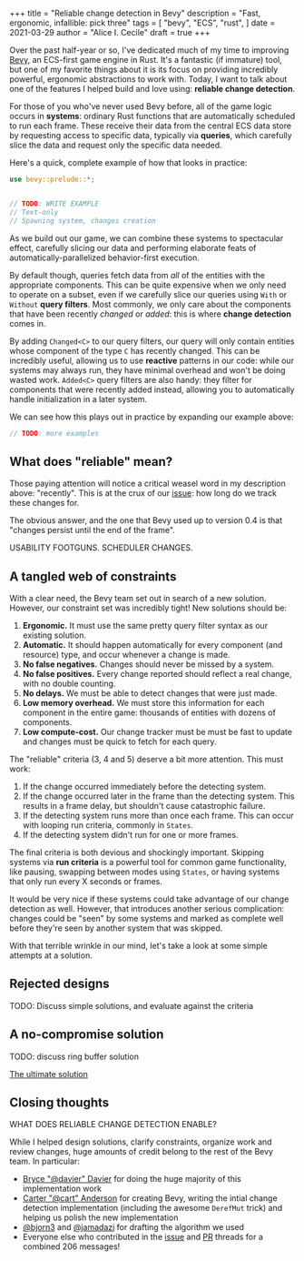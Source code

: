 +++
title = "Reliable change detection in Bevy"
description = "Fast, ergonomic, infallible: pick three"
tags = [
    "bevy",
    "ECS",
    "rust",
]
date = 2021-03-29
author = "Alice I. Cecile"
draft = true
+++

Over the past half-year or so, I've dedicated much of my time to improving [Bevy](https://bevyengine.org/), an ECS-first game engine in Rust.
It's a fantastic (if immature) tool, but one of my favorite things about it is its focus on providing incredibly powerful, ergonomic abstractions to work with.
Today, I want to talk about one of the features I helped build and love using: **reliable change detection**.

For those of you who've never used Bevy before, all of the game logic occurs in **systems**: ordinary Rust functions that are automatically scheduled to run each frame.
These receive their data from the central ECS data store by requesting access to specific data, typically via **queries**, which carefully slice the data and request only the specific data needed.

Here's a quick, complete example of how that looks in practice:

```rust
use bevy::prelude::*;


// TODO: WRITE EXAMPLE
// Text-only
// Spawning system, changes creation

```

As we build out our game, we can combine these systems to spectacular effect, carefully slicing our data and performing elaborate feats of automatically-parallelized behavior-first execution.

By default though, queries fetch data from *all* of the entities with the appropriate components.
This can be quite expensive when we only need to operate on a subset, even if we carefully slice our queries using `With` or `Without` **query filters**.
Most commonly, we only care about the components that have been recently *changed* or *added*: this is where **change detection** comes in.

By adding `Changed<C>` to our query filters, our query will only contain entities whose component of the type `C` has recently changed.
This can be incredibly useful, allowing us to use **reactive** patterns in our code: while our systems may always run, they have minimal overhead and won't be doing wasted work.
`Added<C>` query filters are also handy: they filter for components that were recently added instead, allowing you to automatically handle initialization in a later system.

We can see how this plays out in practice by expanding our example above:

```rust
// TODO: more examples

```

## What does "reliable" mean?

Those paying attention will notice a critical weasel word in my description above: "recently".
This is at the crux of our [issue](https://github.com/bevyengine/bevy/issues/68): how long do we track these changes for.

The obvious answer, and the one that Bevy used up to version 0.4 is that "changes persist until the end of the frame".

USABILITY FOOTGUNS.
SCHEDULER CHANGES.

## A tangled web of constraints

With a clear need, the Bevy team set out in search of a new solution.
However, our constraint set was incredibly tight!
New solutions should be:

1. **Ergonomic.** It must use the same pretty query filter syntax as our existing solution.
2. **Automatic.** It should happen automatically for every component (and resource) type, and occur whenever a change is made.
3. **No false negatives.** Changes should never be missed by a system.
4. **No false positives.** Every change reported should reflect a real change, with no double counting.
5. **No delays.** We must be able to detect changes that were just made.
6. **Low memory overhead.** We must store this information for each component in the entire game: thousands of entities with dozens of components. 
7. **Low compute-cost.** Our change tracker must be must be fast to update and changes must be quick to fetch for each query.

The "reliable" criteria (3, 4 and 5) deserve a bit more attention. This must work:

1. If the change occurred immediately before the detecting system.
2. If the change occurred later in the frame than the detecting system. This results in a frame delay, but shouldn't cause catastrophic failure.
3. If the detecting system runs more than once each frame. This can occur with looping run criteria, commonly in `States`.
4. If the detecting system didn't run for one or more frames.

The final criteria is both devious and shockingly important.
Skipping systems via **run criteria** is a powerful tool for common game functionality, like pausing, swapping between modes using `States`, or having systems that only run every X seconds or frames.

It would be very nice if these systems could take advantage of our change detection as well.
However, that introduces another serious complication: changes could be "seen" by some systems and marked as complete well before they're seen by another system that was skipped.

With that terrible wrinkle in our mind, let's take a look at some simple attempts at a solution.

## Rejected designs

TODO: Discuss simple solutions, and evaluate against the criteria

## A no-compromise solution

TODO: discuss ring buffer solution

[The ultimate solution](https://github.com/bevyengine/bevy/pull/1471)

## Closing thoughts

WHAT DOES RELIABLE CHANGE DETECTION ENABLE?

While I helped design solutions, clarify constraints, organize work and review changes, huge amounts of credit belong to the rest of the Bevy team.
In particular:

- [Bryce "@davier" Davier](https://github.com/davier) for doing the huge majority of this implementation work
- [Carter "@cart" Anderson](https://github.com/sponsors/cart) for creating Bevy, writing the intial change detection implementation (including the awesome `DerefMut` trick) and helping us polish the new implementation
- [@bjorn3](https://github.com/bjorn3) and [@jamadazi](https://github.com/jamadazi) for drafting the algorithm we used
- Everyone else who contributed in the [issue](https://github.com/bevyengine/bevy/issues/68) and [PR](https://github.com/bevyengine/bevy/pull/1471) threads for a combined 206 messages!

